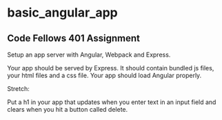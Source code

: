 # basic_angular_app
## Code Fellows 401 Assignment

Setup an app server with Angular, Webpack and Express.

Your app should be served by Express. It should contain bundled js files, your html files and a css file. Your app should load Angular properly.

Stretch:

Put a h1 in your app that updates when you enter text in an input field and clears when you hit a button called delete.
